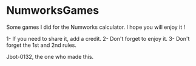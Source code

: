 # NumworksGames
Some games I did for the Numworks calculator. I hope you will enjoy it !

1- If you need to share it, add a credit.
2- Don't forget to enjoy it.
3- Don't forget the 1st and 2nd rules.

Jbot-0132, the one who made this.
